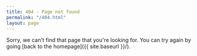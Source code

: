 ```yaml
---
title: 404 - Page not found
permalink: "/404.html"
layout: page
---
```


Sorry, we can't find that page that you're looking for. You can try again by going [back to the homepage]({{ site.baseurl }}/).

